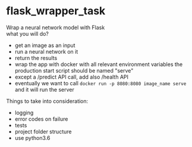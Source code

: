 # flask_wrapper_task


Wrap a neural network model with Flask  
what you will do?
- get an image as an input
- run a neural network on it
- return the results
- wrap the app with docker with all relevant environment variables
  the production start script should be named "serve"
- except a /predict API call, add also /health API
- eventually we want to call `docker run -p 8080:8080 image_name serve` and it will run the server

Things to take into consideration:
 - logging
 - error codes on failure
 - tests
 - project folder structure
 - use python3.6
